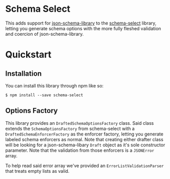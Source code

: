 # Schema Select
This adds support for [json-schema-library](https://www.npmjs.com/package/json-schema-library) to the  [schema-select](https://www.npmjs.com/package/schema-select) library, letting you generate schema options with the more fully fleshed validation and coercion of json-schema-library.

# Quickstart
## Installation
You can install this library through npm like so:
```
$ npm install --save schema-select
```

## Options Factory

This library provides an `DraftedSchemaOptionsFactory` class.  Said class extends the `SchemaOptionsFactory` from schema-select with a `DraftedSchemaEnforcerFactory` as the enforcer factory, letting you generate labeled schema enforcers as normal.  Note that creating either drafter class will be looking for a json-schema-libary `Draft` object as it's sole constructor parameter.  Note that the validation from those enforcers is a `JSONError` array.

To help read said error array we've provided an `ErrorListValidationParser` that treats empty lists as valid.
